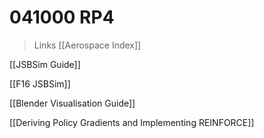 # 041000 RP4
> Links [[Aerospace Index]]

[[JSBSim Guide]]

[[F16 JSBSim]]

[[Blender Visualisation Guide]]

[[Deriving Policy Gradients and Implementing REINFORCE]]